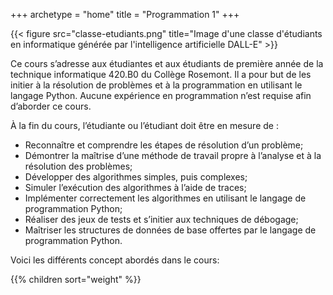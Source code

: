 +++
archetype = "home"
title = "Programmation 1"
+++

{{< figure src="classe-etudiants.png" title="Image d'une classe d'étudiants en informatique générée par l'intelligence artificielle DALL-E" >}}


Ce cours s’adresse aux étudiantes et aux étudiants de première année de la technique informatique 420.B0 du Collège Rosemont.  Il a pour but de les initier à la résolution de problèmes et à la programmation en utilisant le langage Python. Aucune expérience en programmation n’est requise afin d’aborder ce cours.

À la fin du cours, l’étudiante ou l’étudiant doit être en mesure de :
- Reconnaître et comprendre les étapes de résolution d’un problème;
- Démontrer la maîtrise d’une méthode de travail propre à l’analyse et à la résolution des problèmes;
- Développer des algorithmes simples, puis complexes;
- Simuler l’exécution des algorithmes à l’aide de traces;
- Implémenter correctement les algorithmes en utilisant le langage de programmation Python;
- Réaliser des jeux de tests et s’initier aux techniques de débogage;
- Maîtriser les structures de données de base offertes par le langage de programmation Python.


Voici les différents concept abordés dans le cours:

{{% children sort="weight" %}}

